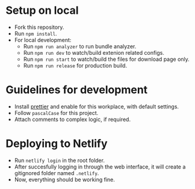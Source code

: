 # Setup on local

- Fork this repository.
- Run `npm install`.
- For local development:
  - Run `npm run analyzer` to run bundle analyzer.
  - Run `npm run dev` to watch/build extenion related configs.
  - Run `npm run start` to watch/build the files for download page only.
  - Run `npm run release` for production build.

# Guidelines for development

- Install [prettier]("https://marketplace.visualstudio.com/items?itemName=esbenp.prettier-vscode") and enable for this workplace, with default settings.
- Follow `pascalCase` for this project.
- Attach comments to complex logic, if required.

# Deploying to Netlify

- Run `netlify login` in the root folder.
- After succesfully logging in through the web interface, it will create a gitignored folder named `.netlify`.
- Now, everything should be working fine.
